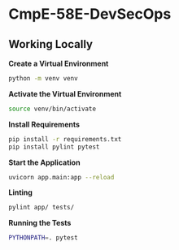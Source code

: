 # CmpE-58E-DevSecOps

## Working Locally

**Create a Virtual Environment**

```bash
python -m venv venv
```

**Activate the Virtual Environment**

```bash
source venv/bin/activate
```

**Install Requirements**

```bash
pip install -r requirements.txt
pip install pylint pytest

```

**Start the Application**

```bash
uvicorn app.main:app --reload
```

**Linting**

```bash
pylint app/ tests/
```

**Running the Tests**

```bash
PYTHONPATH=. pytest
```
